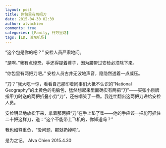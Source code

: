 ```yaml
---
layout: post
title: 你包里有两把刀
date: 2015-04-30 02:39
author: alvachien
comments: true
categories: [Family, 行万里路]
tags: [LD, 浦东机场]
---
```


“这个包是你的吧？” 安检人员严肃地问。

“是啊。”我有点惶恐，手还得提着裤子，因为腰带过安检必须除下来。

“你包里有两把刀吧。” 安检人员古井无波地声音，隐隐然透着一点威压。

“刀？”我大吃一惊，看看自己那印着同事们大抵不认识的“National Geography”的土黄色的电脑包，猛然想起来里面确实有两把“刀”——买张小泉牌指甲刀时送的两把折叠小剪“刀”，还被嘲笑了一番。我连忙翻出这两把刀递给安检人员。

安检明显地放松下来，拿着那两把“刀”在手上垫了垫——他的手应该一把能可抓住二十把这样刀，道：“这个不能带上飞机的，你知道吗？”

我也如释重负，“没问题，那就扔掉吧”。

是为之记。
Alva Chien
2015.4.30
